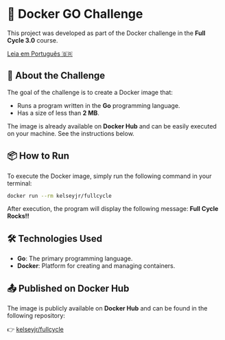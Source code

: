 # 🚀 Docker GO Challenge

This project was developed as part of the Docker challenge in the **Full Cycle 3.0** course.

[Leia em Português 🇧🇷](README.pt-BR.md)

## 📝 About the Challenge

The goal of the challenge is to create a Docker image that:

- Runs a program written in the **Go** programming language.
- Has a size of less than **2 MB**.

The image is already available on **Docker Hub** and can be easily executed on your machine. See the instructions below.

## 📦 How to Run

To execute the Docker image, simply run the following command in your terminal:

```bash
docker run --rm kelseyjr/fullcycle
```

After execution, the program will display the following message: **Full Cycle Rocks!!**

## 🛠️ Technologies Used

- **Go**: The primary programming language.
- **Docker**: Platform for creating and managing containers.

## 📤 Published on Docker Hub

The image is publicly available on **Docker Hub** and can be found in the following repository:

👉 [kelseyjr/fullcycle](https://hub.docker.com/r/kelseyjr/fullcycle)
